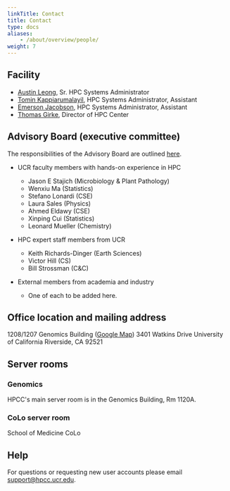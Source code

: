 ```yaml
---
linkTitle: Contact
title: Contact
type: docs
aliases:
    - /about/overview/people/
weight: 7
---
```



## Facility 

* [Austin Leong](mailto:aleon008@ucr.edu), Sr. HPC Systems Administrator
* [Tomin Kappiarumalayil](mailto:tkapp001@ucr.edu), HPC Systems Administrator, Assistant
* [Emerson Jacobson](mailto:ejaco020@ucr.edu), HPC Systems Administrator, Assistant
* [Thomas Girke](http://girke.bioinformatics.ucr.edu), Director of HPC Center

## Advisory Board (executive committee)

The responsibilities of the Advisory Board are outlined [here](https://goo.gl/X3p1VK).

* UCR faculty members with hands-on experience in HPC
    * Jason E Stajich (Microbiology & Plant Pathology)
    * Wenxiu Ma (Statistics)
    * Stefano Lonardi (CSE)
    * Laura Sales (Physics)
    * Ahmed Eldawy (CSE)
    * Xinping Cui (Statistics)
    * Leonard Mueller (Chemistry)

* HPC expert staff members from UCR
    * Keith Richards-Dinger (Earth Sciences)
    * Victor Hill (CS)
    * Bill Strossman (C&C)

* External members from academia and industry 
    * One of each to be added here.

## Office location and mailing address

1208/1207 Genomics Building ([Google Map](https://goo.gl/OVKyxv))
3401 Watkins Drive
University of California
Riverside, CA 92521

## Server rooms

### Genomics

HPCC's main server room is in the Genomics Building, Rm 1120A.

### CoLo server room

School of Medicine CoLo

## Help 

For questions or requesting new user accounts please email [support@hpcc.ucr.edu](mailto:support@hpcc.ucr.edu). 



